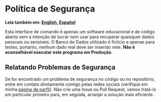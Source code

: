 # Política de Segurança

**Leia também em: [English](./SECURITY.md), [Español](./SECURITY.ES.md)**

Esta interface de comando é apenas um software educacional e de código aberto sem a intenção de lucrar nem usar para recuperar quaisquer dados pessoais ou sensíveis. O Banco de Dados utilizado é fictício e apenas para testes, portanto, nenhum dado real deve ser inserido nele. **Não é aconselhável executar este programa em Produção**.

## Relatando Problemas de Segurança

Se for encontrado um problema de segurança no código ou no repositório, entre em contato diretamente comigo pelas redes sociais (verifique em minha [página de perfil](https://github.com/Mestre-Tramador#social-media)). Não crie uma Issue ou Pull Request, vamos tratá-lo em particular primeiro para, em seguida, arranjar a solução mais eficiente.
